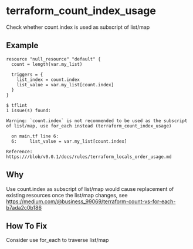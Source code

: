 # terraform_count_index_usage

Check whether count.index is used as subscript of list/map

## Example

```hcl
resource "null_resource" "default" {
  count = length(var.my_list)

  triggers = {
    list_index = count.index
    list_value = var.my_list[count.index]
  }
}
```

```
$ tflint
1 issue(s) found:

Warning: `count.index` is not recommended to be used as the subscript of list/map, use for_each instead (terraform_count_index_usage)

  on main.tf line 6:
  6:     list_value = var.my_list[count.index]

Reference: https:///blob/v0.0.1/docs/rules/terraform_locals_order_usage.md
```

## Why
Use count.index as subscript of list/map would cause replacement of existing resources once the list/map changes,
see https://medium.com/@business_99069/terraform-count-vs-for-each-b7ada2c0b186

## How To Fix
Consider use for_each to traverse list/map